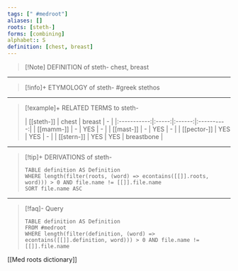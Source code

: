 ```yaml
---
tags: [" #medroot"]
aliases: []
roots: [steth-]
forms: [combining]
alphabet:: S
definition: [chest, breast]
---
```

>[!Note] DEFINITION of steth-
>chest, breast
_____
>[!info]+ ETYMOLOGY of steth-
>#greek stethos
_____
>[!example]+ RELATED TERMS to steth-
>
>| [[steth-]]  | chest | breast | - |
|:-----------:|:-----:|:------:|:----------:|
|  [[mamm-]]  |   -   |  YES   |     -      |
|  [[mast-]]  |   -   |  YES   |     -      |
| [[pector-]] |  YES  |  YES   |     -      |
| [[stern-]]  |  YES  |  YES   | breastbone           |
_____
>[!tip]+ DERIVATIONS of steth-
>```dataview
>TABLE definition AS Definition 
>WHERE length(filter(roots, (word) => econtains([[]].roots, word))) > 0 AND file.name != [[]].file.name
>SORT file.name ASC
>```
___
>[!faq]- Query
>
>```dataview
>TABLE definition AS Definition
>FROM #medroot
>WHERE length(filter(definition, (word) => econtains([[]].definition, word))) > 0 AND file.name != [[]].file.name
>```

[[Med roots dictionary]]